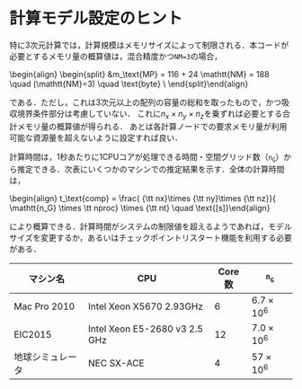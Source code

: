 # 計算モデル設定のヒント

特に3次元計算では，計算規模はメモリサイズによって制限される．本コードが必要とするメモリ量の概算値は，混合精度かつ`NM=3`の場合，

\begin{align}
\begin{split}
    &m_\text{MP} = 116 + 24 \mathtt{NM} = 188 \quad (\mathtt{NM}=3) \quad \text{byte} \\
\end{split}\end{align}

である．ただし，これは3次元以上の配列の容量の総和を取ったもので，かつ吸収境界条件部分は考慮していない．
これに$n_x \times n_y \times n_z$を乗ずれば必要とする合計メモリ量の概算値が得られる．
あとは各計算ノードでの要求メモリ量が利用可能な資源量を超えないように設定すれば良い．

計算時間は，1秒あたりに1CPUコアが処理できる時間・空間グリッド数（$\mathtt{n_G}$）から推定できる．次表にいくつかのマシンでの推定結果を示す．全体の計算時間は，

\begin{align}
    t_\text{comp} = \frac{ {\tt nx}\times {\tt ny}\times {\tt nz}}{ \mathtt{n_G} \times \tt nproc} \times {\tt nt}
    \quad \text{[s]}\end{align}

により概算できる．計算時間がシステムの制限値を超えるようであれば，モデルサイズを変更するか，あるいはチェックポイントリスタート機能を利用する必要がある．


| マシン名         | CPU                           | Core数 | $\mathtt{n_G}$      |
| ---------------- | ----------------------------- | ------ | ------------------- |
| Mac Pro 2010     | Intel Xeon X5670 2.93GHz      | 6      | $6.7 \times 10^{6}$ |
| EIC2015          | Intel Xeon E5-2680 v3 2.5 GHz | 12     | $7.0 \times 10^{6}$ |
| 地球シミュレータ | NEC SX-ACE                    | 4      | $57 \times 10^{6}$  |